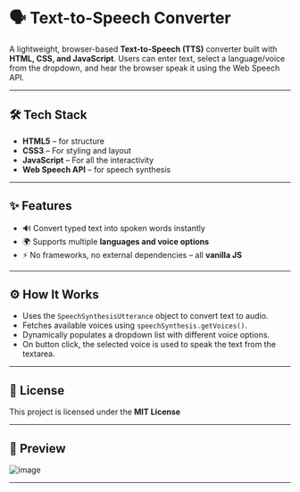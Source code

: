 # 🗣️ Text-to-Speech Converter 

A lightweight, browser-based **Text-to-Speech (TTS)** converter built with **HTML, CSS, and JavaScript**. Users can enter text, select a language/voice from the dropdown, and hear the browser speak it using the Web Speech API.

---

## 🛠️ Tech Stack

- **HTML5** –  for structure
- **CSS3** – For styling and layout
- **JavaScript** – For all the interactivity
- **Web Speech API** – for speech synthesis

---

## ✨ Features

- 🔊 Convert typed text into spoken words instantly
- 🌍 Supports multiple **languages and voice options**
- ⚡ No frameworks, no external dependencies – all **vanilla JS**

---

## ⚙️ How It Works

- Uses the `SpeechSynthesisUtterance` object to convert text to audio.
- Fetches available voices using `speechSynthesis.getVoices()`.
- Dynamically populates a dropdown list with different voice options.
- On button click, the selected voice is used to speak the text from the textarea.

---

## 📜 License

This project is licensed under the **MIT License** 

---

## 📸 Preview

![image](https://github.com/user-attachments/assets/0f46c376-8357-4fc0-9860-aa63676adf11)


---
